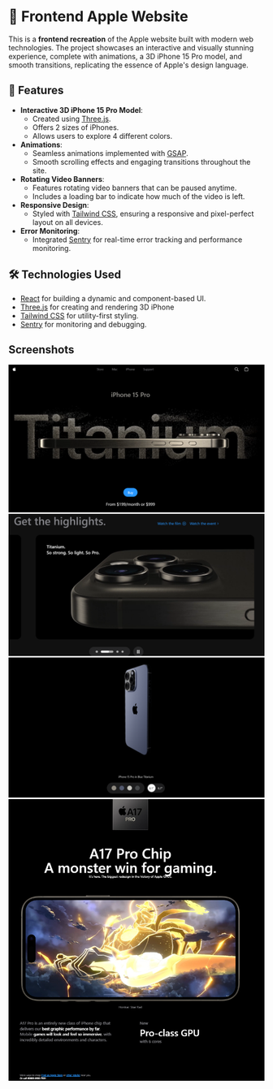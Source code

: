 # 🍎 Frontend Apple Website

This is a **frontend recreation** of the Apple website built with modern web technologies. The project showcases an interactive and visually stunning experience, complete with animations, a 3D iPhone 15 Pro model, and smooth transitions, replicating the essence of Apple's design language.

## 🌟 Features
- **Interactive 3D iPhone 15 Pro Model**:
  - Created using [Three.js](https://threejs.org/).
  - Offers 2 sizes of iPhones.
  - Allows users to explore 4 different colors.
- **Animations**:
  - Seamless animations implemented with [GSAP](https://greensock.com/gsap/).
  - Smooth scrolling effects and engaging transitions throughout the site.
- **Rotating Video Banners**:
  - Features rotating video banners that can be paused anytime.
  - Includes a loading bar to indicate how much of the video is left.
- **Responsive Design**:
  - Styled with [Tailwind CSS](https://tailwindcss.com/), ensuring a responsive and pixel-perfect layout on all devices.
- **Error Monitoring**:
  - Integrated [Sentry](https://sentry.io/) for real-time error tracking and performance monitoring.

## 🛠️ Technologies Used
- [React](https://reactjs.org/) for building a dynamic and component-based UI.
- [Three.js](https://threejs.org/) for creating and rendering 3D iPhone
- [Tailwind CSS](https://tailwindcss.com/) for utility-first styling.
- [Sentry](https://sentry.io/) for monitoring and debugging.

## Screenshots
![Screenshot 1](./public/assets/screenshots/screenshot1.png)
![Screenshot 1](./public/assets/screenshots/screenshot2.png)
![Screenshot 3](./public/assets/screenshots/screenshot3.png)
![Screenshot 4](./public/assets/screenshots/screenshot4.png)

